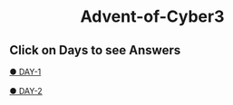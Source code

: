 <h1 align="center">
  Advent-of-Cyber3
  </h1>
<h2 align="left">
  Click on Days to see Answers
  </h2>
  <a href="https://github.com/n00bcooD3R/advent-of-cyber3/blob/main/DAY-1.md">● DAY-1</a>
<br><br>
<a href="https://github.com/n00bcooD3R/advent-of-cyber3/blob/main/DAY-2.md">● DAY-2</a>
